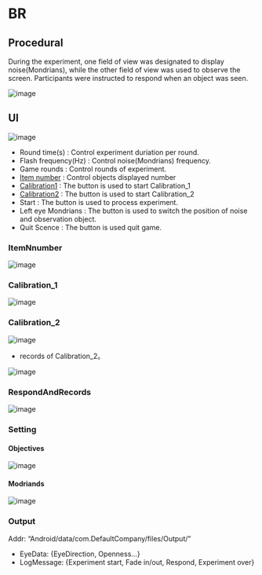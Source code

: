 # BR
## Procedural
During the experiment, one field of view was designated to display noise(Mondrians), while the other field of view was used to observe the screen. Participants were instructed to respond when an object was seen.

![image](https://github.com/user-attachments/assets/5d2a2bf3-6b9e-44b4-9d12-8f0979691ce0)

## UI
![image](https://github.com/user-attachments/assets/f7292194-c7db-4a2a-bc09-ef86a7efa0dd)
- Round time(s) : Control experiment duriation per round.
- Flash frequency(Hz) : Control noise(Mondrians) frequency.
- Game rounds : Control rounds of experiment. 
- [Item number](###ItemNnumber) : Control objects displayed number
- [Calibration1](###Calibration_1) : The button is used to start Calibration_1
- [Calibration2](###Calibration_2) : The button is used to start Calibration_2
- Start : The button is used to process experiment.
- Left eye Mondrians : The button is used to switch the position of noise and observation object.
- Quit Scence : The button is used quit game.


### ItemNnumber
![image](https://github.com/user-attachments/assets/b613bf8d-0a7c-491f-88ff-379901d5055c)
### Calibration_1
![image](https://github.com/user-attachments/assets/8fed1228-0fec-459e-b48f-147d0131916b)

### Calibration_2
![image](https://github.com/user-attachments/assets/c3c55499-6b11-44b4-a967-37071718e981)
- records of Calibration_2。

![image](https://github.com/user-attachments/assets/1eb5acbd-cb68-482d-ab1d-9b13b7d1accd)

### RespondAndRecords
![image](https://github.com/user-attachments/assets/77462116-c0f0-4405-a04c-c3f625e3a3c5)

### Setting
#### Objectives
![image](https://github.com/user-attachments/assets/122a09d3-3afd-4c9c-a0fd-2184ead1e5db)
#### Modriands
![image](https://github.com/user-attachments/assets/5b32f432-2f49-40d6-8d5d-9dde6f6e8269)

### Output

Addr: “Android/data/com.DefaultCompany/files/Output/”

- EyeData: {EyeDirection, Openness...}
- LogMessage: {Experiment start, Fade in/out, Respond, Experiment over}
